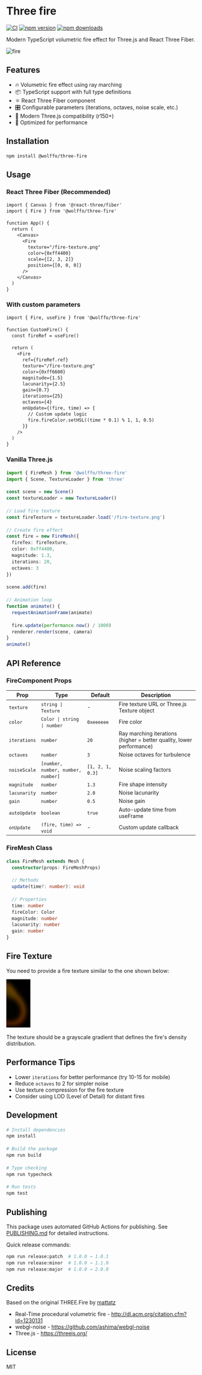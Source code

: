 # Three fire

[![CI](https://github.com/typeWolffo/THREE.Fire/workflows/CI/badge.svg)](https://github.com/typeWolffo/THREE.Fire/actions)
[![npm version](https://img.shields.io/npm/v/@wolffo/three-fire.svg)](https://www.npmjs.com/package/@wolffo/three-fire)
[![npm downloads](https://img.shields.io/npm/dm/@wolffo/three-fire.svg)](https://www.npmjs.com/package/@wolffo/three-fire)

Modern TypeScript volumetric fire effect for Three.js and React Three Fiber.

![fire](https://raw.githubusercontent.com/mattatz/THREE.Fire/master/Captures/fire.gif)

## Features

- 🔥 Volumetric fire effect using ray marching
- 📦 TypeScript support with full type definitions
- ⚛️ React Three Fiber component
- 🎛️ Configurable parameters (iterations, octaves, noise scale, etc.)
- 🚀 Modern Three.js compatibility (r150+)
- 📱 Optimized for performance

## Installation

```bash
npm install @wolffo/three-fire
```

## Usage

### React Three Fiber (Recommended)

```tsx
import { Canvas } from '@react-three/fiber'
import { Fire } from '@wolffo/three-fire'

function App() {
  return (
    <Canvas>
      <Fire
        texture="/fire-texture.png"
        color={0xff4400}
        scale={[2, 3, 2]}
        position={[0, 0, 0]}
      />
    </Canvas>
  )
}
```

### With custom parameters

```tsx
import { Fire, useFire } from '@wolffo/three-fire'

function CustomFire() {
  const fireRef = useFire()

  return (
    <Fire
      ref={fireRef.ref}
      texture="/fire-texture.png"
      color={0xff6600}
      magnitude={1.5}
      lacunarity={2.5}
      gain={0.7}
      iterations={25}
      octaves={4}
      onUpdate={(fire, time) => {
        // Custom update logic
        fire.fireColor.setHSL((time * 0.1) % 1, 1, 0.5)
      }}
    />
  )
}
```

### Vanilla Three.js

```ts
import { FireMesh } from '@wolffo/three-fire'
import { Scene, TextureLoader } from 'three'

const scene = new Scene()
const textureLoader = new TextureLoader()

// Load fire texture
const fireTexture = textureLoader.load('/fire-texture.png')

// Create fire effect
const fire = new FireMesh({
  fireTex: fireTexture,
  color: 0xff4400,
  magnitude: 1.3,
  iterations: 20,
  octaves: 3
})

scene.add(fire)

// Animation loop
function animate() {
  requestAnimationFrame(animate)

  fire.update(performance.now() / 1000)
  renderer.render(scene, camera)
}
animate()
```

## API Reference

### FireComponent Props

| Prop | Type | Default | Description |
|------|------|---------|-------------|
| `texture` | `string \| Texture` | - | Fire texture URL or Three.js Texture object |
| `color` | `Color \| string \| number` | `0xeeeeee` | Fire color |
| `iterations` | `number` | `20` | Ray marching iterations (higher = better quality, lower performance) |
| `octaves` | `number` | `3` | Noise octaves for turbulence |
| `noiseScale` | `[number, number, number, number]` | `[1, 2, 1, 0.3]` | Noise scaling factors |
| `magnitude` | `number` | `1.3` | Fire shape intensity |
| `lacunarity` | `number` | `2.0` | Noise lacunarity |
| `gain` | `number` | `0.5` | Noise gain |
| `autoUpdate` | `boolean` | `true` | Auto-update time from useFrame |
| `onUpdate` | `(fire, time) => void` | - | Custom update callback |

### FireMesh Class

```ts
class FireMesh extends Mesh {
  constructor(props: FireMeshProps)

  // Methods
  update(time?: number): void

  // Properties
  time: number
  fireColor: Color
  magnitude: number
  lacunarity: number
  gain: number
}
```

## Fire Texture

You need to provide a fire texture similar to the one shown below:

![firetex](./src/Fire.png "Fire texture")

The texture should be a grayscale gradient that defines the fire's density distribution.

## Performance Tips

- Lower `iterations` for better performance (try 10-15 for mobile)
- Reduce `octaves` to 2 for simpler noise
- Use texture compression for the fire texture
- Consider using LOD (Level of Detail) for distant fires

## Development

```bash
# Install dependencies
npm install

# Build the package
npm run build

# Type checking
npm run typecheck

# Run tests
npm test
```

## Publishing

This package uses automated GitHub Actions for publishing. See [PUBLISHING.md](./PUBLISHING.md) for detailed instructions.

Quick release commands:
```bash
npm run release:patch  # 1.0.0 → 1.0.1
npm run release:minor  # 1.0.0 → 1.1.0
npm run release:major  # 1.0.0 → 2.0.0
```

## Credits

Based on the original THREE.Fire by [mattatz](https://github.com/mattatz/THREE.Fire)

- Real-Time procedural volumetric fire - http://dl.acm.org/citation.cfm?id=1230131
- webgl-noise - https://github.com/ashima/webgl-noise
- Three.js - https://threejs.org/

## License

MIT

